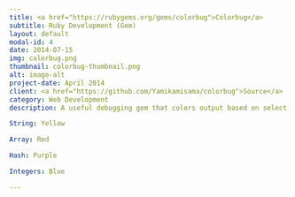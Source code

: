 ```yaml
---
title: <a href="https://rubygems.org/gems/colorbug">Colorbug</a>
subtitle: Ruby Development (Gem)
layout: default
modal-id: 4
date: 2014-07-15
img: colorbug.png
thumbnail: colorbug-thumbnail.png
alt: image-alt
project-date: April 2014
client: <a href="https://github.com/Yamikamisama/colorbug">Source</a>
category: Web Development
description: A useful debugging gem that colors output based on select class

String: Yellow

Array: Red

Hash: Purple

Integers: Blue

---
```

